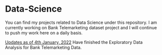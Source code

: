 # Data-Science
You can find my projects related to Data Science under this repository.
I am currently working on Bank Telemarketing dataset project and I will continue to push my work here on a daily basis.

<u>Updates as of 4th January, 2022</u>
Have finished the Exploratory Data Analysis for Bank Telemarketing Data.
